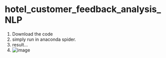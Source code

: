 # hotel_customer_feedback_analysis_NLP
1. Download the code
2. simply run in anaconda spider.
3. result...
4. ![image](https://user-images.githubusercontent.com/26793604/120884217-5b0f6500-c5ff-11eb-8b85-26e9f9774928.png)
